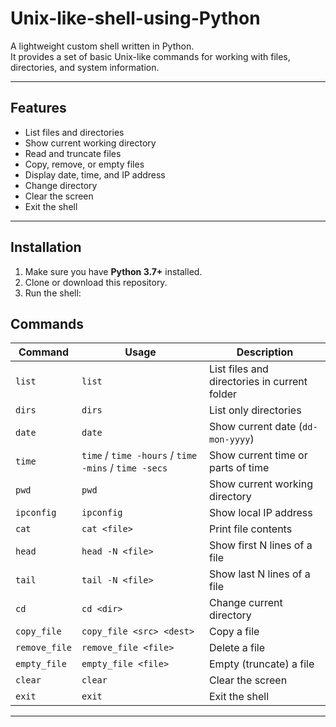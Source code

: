 # Unix-like-shell-using-Python

A lightweight custom shell written in Python.  
It provides a set of basic Unix-like commands for working with files, directories, and system information.  

---

## Features  

- List files and directories  
- Show current working directory  
- Read and truncate files  
- Copy, remove, or empty files  
- Display date, time, and IP address  
- Change directory  
- Clear the screen  
- Exit the shell  

---

## Installation  

1. Make sure you have **Python 3.7+** installed.  
2. Clone or download this repository.  
3. Run the shell:  

## Commands  

| Command        | Usage                              | Description                                   |
|----------------|------------------------------------|-----------------------------------------------|
| `list`         | `list`                             | List files and directories in current folder   |
| `dirs`         | `dirs`                             | List only directories                         |
| `date`         | `date`                             | Show current date (`dd-mon-yyyy`)             |
| `time`         | `time` / `time -hours` / `time -mins` / `time -secs` | Show current time or parts of time |
| `pwd`          | `pwd`                              | Show current working directory                |
| `ipconfig`     | `ipconfig`                         | Show local IP address                         |
| `cat`          | `cat <file>`                       | Print file contents                           |
| `head`         | `head -N <file>`                   | Show first N lines of a file                  |
| `tail`         | `tail -N <file>`                   | Show last N lines of a file                   |
| `cd`           | `cd <dir>`                         | Change current directory                      |
| `copy_file`    | `copy_file <src> <dest>`           | Copy a file                                   |
| `remove_file`  | `remove_file <file>`               | Delete a file                                 |
| `empty_file`   | `empty_file <file>`                | Empty (truncate) a file                       |
| `clear`        | `clear`                            | Clear the screen                              |
| `exit`         | `exit`                             | Exit the shell                                |

---



